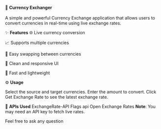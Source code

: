 💱 **Currency Exchanger**
<br><br>
A simple and powerful Currency Exchange application that allows users to convert currencies in real-time using live exchange rates.


✨ **Features**
🌐 Live currency conversion

📈 Supports multiple currencies

🔁 Easy swapping between currencies

🎨 Clean and responsive UI

🚀 Fast and lightweight


⚙️ **Usage**

Select the source and target currencies.
Enter the amount to convert.
Click Get Exchange Rate to see the latest exchange rate.

🔗 **APIs Used**
ExchangeRate-API
Flags api
Open Exchange Rates
**Note**: You may need an API key to fetch live rates.


Feel free to ask any question
